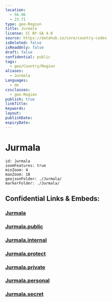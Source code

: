 ```yaml
---
location:
  - 56.96
  - 23.71
type: geo-Region
title: Jurmala
license: CC BY-SA 4.0
source: https://datahub.io/core/country-codes
isDeleted: false
isReadOnly: false
draft: false
confidential: public
tags:
  - geo/Country/Region
aliases:
  - Jurmala
Languages:
  - de
cssclasses:
  - geo-Region
publish: true
linkTitle:
keywords:
layout:
publishDate:
expiryDate:
---
```


# Jurmala

```leaflet
id: Jurmala
zoomFeatures: true 
minZoom: 4 
maxZoom: 18
geojsonFolder: ./Jurmala/
markerFolder: ./Jurmala/
```


## Confidential Links & Embeds: 

### [Jurmala](/_Standards/Earth/Continent/Europe/Europe~North/Latvia/Counties/Jurmala.md) 

### [Jurmala.public](/_public/Earth/Continent/Europe/Europe~North/Latvia/Counties/Jurmala.public.md) 

### [Jurmala.internal](/_internal/Earth/Continent/Europe/Europe~North/Latvia/Counties/Jurmala.internal.md) 

### [Jurmala.protect](/_protect/Earth/Continent/Europe/Europe~North/Latvia/Counties/Jurmala.protect.md) 

### [Jurmala.private](/_private/Earth/Continent/Europe/Europe~North/Latvia/Counties/Jurmala.private.md) 

### [Jurmala.personal](/_personal/Earth/Continent/Europe/Europe~North/Latvia/Counties/Jurmala.personal.md) 

### [Jurmala.secret](/_secret/Earth/Continent/Europe/Europe~North/Latvia/Counties/Jurmala.secret.md)

